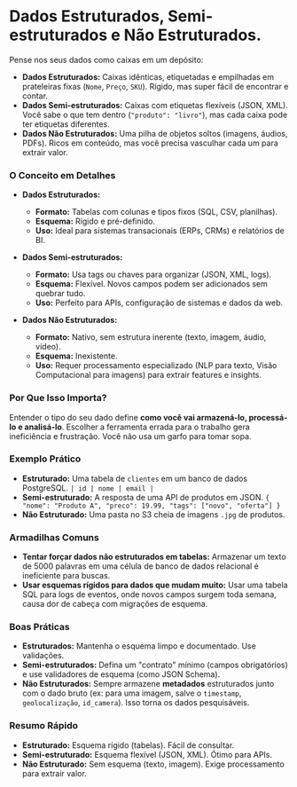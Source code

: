 # Dados Estruturados, Semi-estruturados e Não Estruturados.

Pense nos seus dados como caixas em um depósito:
- **Dados Estruturados:** Caixas idênticas, etiquetadas e empilhadas em prateleiras fixas (`Nome`, `Preço`, `SKU`). Rígido, mas super fácil de encontrar e contar.
- **Dados Semi-estruturados:** Caixas com etiquetas flexíveis (JSON, XML). Você sabe o que tem dentro (`"produto": "livro"`), mas cada caixa pode ter etiquetas diferentes.
- **Dados Não Estruturados:** Uma pilha de objetos soltos (imagens, áudios, PDFs). Ricos em conteúdo, mas você precisa vasculhar cada um para extrair valor.

### O Conceito em Detalhes

- **Dados Estruturados:**
    - **Formato:** Tabelas com colunas e tipos fixos (SQL, CSV, planilhas).
    - **Esquema:** Rígido e pré-definido.
    - **Uso:** Ideal para sistemas transacionais (ERPs, CRMs) e relatórios de BI.

- **Dados Semi-estruturados:**
    - **Formato:** Usa tags ou chaves para organizar (JSON, XML, logs).
    - **Esquema:** Flexível. Novos campos podem ser adicionados sem quebrar tudo.
    - **Uso:** Perfeito para APIs, configuração de sistemas e dados da web.

- **Dados Não Estruturados:**
    - **Formato:** Nativo, sem estrutura inerente (texto, imagem, áudio, vídeo).
    - **Esquema:** Inexistente.
    - **Uso:** Requer processamento especializado (NLP para texto, Visão Computacional para imagens) para extrair features e insights.

### Por Que Isso Importa?

Entender o tipo do seu dado define **como você vai armazená-lo, processá-lo e analisá-lo**. Escolher a ferramenta errada para o trabalho gera ineficiência e frustração. Você não usa um garfo para tomar sopa.

### Exemplo Prático

- **Estruturado:** Uma tabela de `clientes` em um banco de dados PostgreSQL.
  `| id | nome | email |`
- **Semi-estruturado:** A resposta de uma API de produtos em JSON.
  `{ "nome": "Produto A", "preco": 19.99, "tags": ["novo", "oferta"] }`
- **Não Estruturado:** Uma pasta no S3 cheia de imagens `.jpg` de produtos.

### Armadilhas Comuns

- **Tentar forçar dados não estruturados em tabelas:** Armazenar um texto de 5000 palavras em uma célula de banco de dados relacional é ineficiente para buscas.
- **Usar esquemas rígidos para dados que mudam muito:** Usar uma tabela SQL para logs de eventos, onde novos campos surgem toda semana, causa dor de cabeça com migrações de esquema.

### Boas Práticas

- **Estruturados:** Mantenha o esquema limpo e documentado. Use validações.
- **Semi-estruturados:** Defina um "contrato" mínimo (campos obrigatórios) e use validadores de esquema (como JSON Schema).
- **Não Estruturados:** Sempre armazene **metadados** estruturados junto com o dado bruto (ex: para uma imagem, salve o `timestamp`, `geolocalização`, `id_camera`). Isso torna os dados pesquisáveis.

### Resumo Rápido
- **Estruturado:** Esquema rígido (tabelas). Fácil de consultar.
- **Semi-estruturado:** Esquema flexível (JSON, XML). Ótimo para APIs.
- **Não Estruturado:** Sem esquema (texto, imagem). Exige processamento para extrair valor.